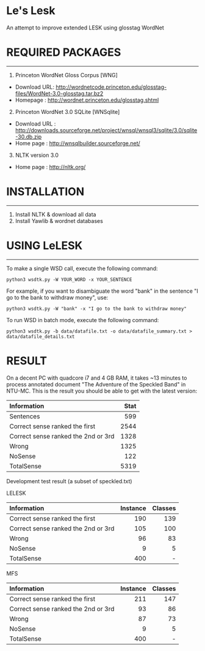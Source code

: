 Le's Lesk
======

An attempt to improve extended LESK using glosstag WordNet

# REQUIRED PACKAGES
----------------------

1. Princeton WordNet Gloss Corpus [WNG]
  - Download URL: http://wordnetcode.princeton.edu/glosstag-files/WordNet-3.0-glosstag.tar.bz2
  - Homepage    : http://wordnet.princeton.edu/glosstag.shtml

2. Princeton WordNet 3.0 SQLite [WNSqlite]
  - Download URL : http://downloads.sourceforge.net/project/wnsql/wnsql3/sqlite/3.0/sqlite-30.db.zip
  - Home page    : http://wnsqlbuilder.sourceforge.net/

3. NLTK version 3.0
  - Home page    : http://nltk.org/

# INSTALLATION
----------------------
1. Install NLTK & download all data
2. Install Yawlib & wordnet databases

# USING LeLESK
----------------------
To make a single WSD call, execute the following command:
```
python3 wsdtk.py -W YOUR_WORD -x YOUR_SENTENCE
```
For example, if you want to disambiguate the word "bank" in the sentence "I go to the bank to withdraw money", use:
```
python3 wsdtk.py -W "bank" -x "I go to the bank to withdraw money"
```

To run WSD in batch mode, execute the following command:
```
python3 wsdtk.py -b data/datafile.txt -o data/datafile_summary.txt > data/datafile_details.txt
```

# RESULT

On a decent PC with quadcore i7 and 4 GB RAM, it takes ~13 minutes to process annotated document "The Adventure of the Speckled Band" in NTU-MC. This is the result you should be able to get with the latest version:

| Information                         |    Stat |
|:------------------------------------|--------:|
| Sentences                           |     599 |
| Correct sense ranked the first      |    2544 |
| Correct sense ranked the 2nd or 3rd |    1328 |
| Wrong                               |   1325  |
| NoSense                             |    122  |
| TotalSense                          |    5319 |

Development test result (a subset of speckled.txt)

LELESK

| Information                         |    Instance | Classes |
|:------------------------------------|--------:|-----------:
| Correct sense ranked the first      |     190 |   139 |
| Correct sense ranked the 2nd or 3rd |     105 |   100 |
| Wrong                               |      96 |    83 |
| NoSense                             |       9 |     5 |
| TotalSense                          |     400 |   - |

MFS

| Information                         |    Instance | Classes |
|:------------------------------------|--------:|-----------:
| Correct sense ranked the first      |     211 |   147 |
| Correct sense ranked the 2nd or 3rd |      93 |    86 |
| Wrong                               |      87 |    73 |
| NoSense                             |       9 |     5 |
| TotalSense                          |     400 |  -  |



